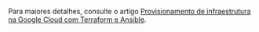 Para maiores detalhes, consulte o artigo [Provisionamento de infraestrutura na Google Cloud com Terraform e Ansible](https://www.linkedin.com/pulse/provisionamento-de-infraestrutura-na-google-cloud-com-tavares-mlk9f).
